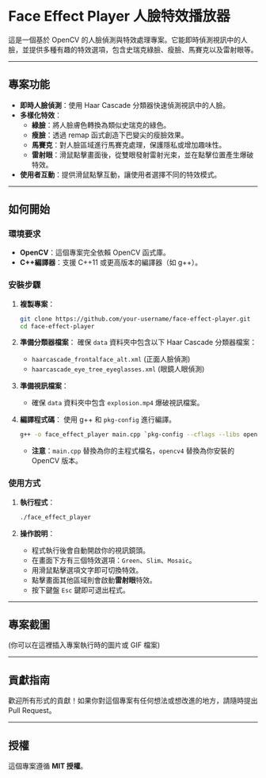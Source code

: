 # Face Effect Player 人臉特效播放器

這是一個基於 OpenCV 的人臉偵測與特效處理專案。它能即時偵測視訊中的人臉，並提供多種有趣的特效選項，包含史瑞克綠臉、瘦臉、馬賽克以及雷射眼等。

-----

## 專案功能

  * **即時人臉偵測**：使用 Haar Cascade 分類器快速偵測視訊中的人臉。
  * **多樣化特效**：
      * **綠臉**：將人臉膚色轉換為類似史瑞克的綠色。
      * **瘦臉**：透過 remap 函式創造下巴變尖的瘦臉效果。
      * **馬賽克**：對人臉區域進行馬賽克處理，保護隱私或增加趣味性。
      * **雷射眼**：滑鼠點擊畫面後，從雙眼發射雷射光束，並在點擊位置產生爆破特效。
  * **使用者互動**：提供滑鼠點擊互動，讓使用者選擇不同的特效模式。

-----

## 如何開始

### 環境要求

  * **OpenCV**：這個專案完全依賴 OpenCV 函式庫。
  * **C++編譯器**：支援 C++11 或更高版本的編譯器（如 g++）。

### 安裝步驟

1.  **複製專案**：

    ```bash
    git clone https://github.com/your-username/face-effect-player.git
    cd face-effect-player
    ```

2.  **準備分類器檔案**：
    確保 `data` 資料夾中包含以下 Haar Cascade 分類器檔案：

      * `haarcascade_frontalface_alt.xml` (正面人臉偵測)
      * `haarcascade_eye_tree_eyeglasses.xml` (眼鏡人眼偵測)

3.  **準備視訊檔案**：

      * 確保 `data` 資料夾中包含 `explosion.mp4` 爆破視訊檔案。

4.  **編譯程式碼**：
    使用 g++ 和 `pkg-config` 進行編譯。

    ```bash
    g++ -o face_effect_player main.cpp `pkg-config --cflags --libs opencv4`
    ```

      * **注意**：`main.cpp` 替換為你的主程式檔名，`opencv4` 替換為你安裝的 OpenCV 版本。

### 使用方式

1.  **執行程式**：

    ```bash
    ./face_effect_player
    ```

2.  **操作說明**：

      * 程式執行後會自動開啟你的視訊鏡頭。
      * 在畫面下方有三個特效選項：`Green`、`Slim`、`Mosaic`。
      * 用滑鼠點擊選項文字即可切換特效。
      * 點擊畫面其他區域則會啟動**雷射眼**特效。
      * 按下鍵盤 `Esc` 鍵即可退出程式。

-----

## 專案截圖

(你可以在這裡插入專案執行時的圖片或 GIF 檔案)

-----

## 貢獻指南

歡迎所有形式的貢獻！如果你對這個專案有任何想法或想改進的地方，請隨時提出 Pull Request。

-----

## 授權

這個專案遵循 **MIT 授權**。

